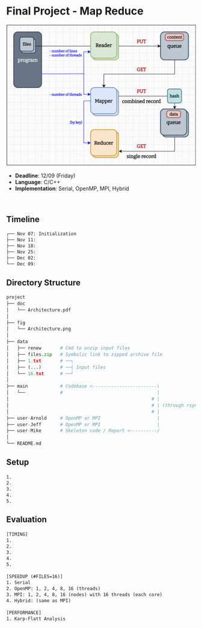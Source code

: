 # Final Project - Map Reduce
![Architecture](./fig/Architecture.png "Architecture")
* **Deadline**: 12/09 (Friday)
* **Language**: C/C++
* **Implementation**: Serial, OpenMP, MPI, Hybrid

<br />

## Timeline
``` text
┌── Nov 07: Initialization
├── Nov 11: 
├── Nov 18: 
├── Nov 25: 
├── Dec 02: 
└── Dec 09: 
```

## Directory Structure
``` python
project
├── doc
│   └── Architecture.pdf
│
├── fig
│   └── Architecture.png
│
├── data
│   ├── renew       # Cmd to unzip input files
│   ├── files.zip   # Symbolic link to zipped archive file
│   ├── 1.txt       # ──┐
│   ├── (...)       # ──┤ Input files
│   └── 16.txt      # ──┘
│
├── main            # Codebase <------------------------\
│   └──             #                                   |
│                                                     # |
│                                                     # | (through rsync)
│                                                     # | 
├── user-Arnold     # OpenMP or MPI                     |
├── user-Jeff       # OpenMP or MPI                     |
├── user-Mike       # Skeleton code / Report <----------/
│
└── README.md
```

## Setup
``` shell
1. 
2. 
3. 
4. 
5. 
```

## Evaluation
``` text
[TIMING]
1. 
2. 
3. 
4. 
5. 

[SPEEDUP (#FILES=16)]
1. Serial
2. OpenMP: 1, 2, 4, 8, 16 (threads)
3. MPI: 1, 2, 4, 8, 16 (nodes) with 16 threads (each core)
4. Hybrid: (same as MPI)

[PERFORMANCE]
1. Karp-Flatt Analysis
```
